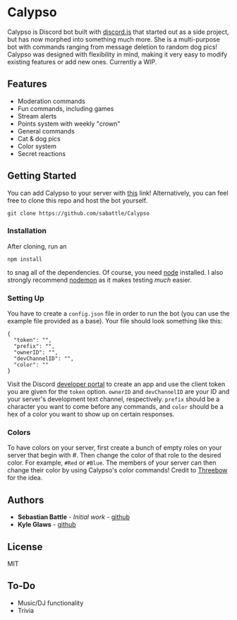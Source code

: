 # Calypso

Calypso is Discord bot built with [discord.js](https://github.com/discordjs/discord.js) that started out as a side project, but has now morphed into something much more. She is a multi-purpose bot with commands ranging from message deletion to random dog pics! Calypso was designed with flexibility in mind, making it very easy to modify existing features or add new ones. Currently a WIP.

## Features

  * Moderation commands
  * Fun commands, including games
  * Stream alerts
  * Points system with weekly "crown"
  * General commands
  * Cat & dog pics
  * Color system
  * Secret reactions

## Getting Started

You can add Calypso to your server with [this](https://discordapp.com/oauth2/authorize?client_id=416451977380364288&scope=bot&permissions=1513483350) link! Alternatively, you can feel free to clone this repo and host the bot yourself.
```
git clone https://github.com/sabattle/Calypso
```

### Installation

After cloning, run an
```
npm install
```
to snag all of the dependencies. Of course, you need [node](https://nodejs.org/en/) installed. I also strongly recommend [nodemon](https://www.npmjs.com/package/nodemon) as it makes testing *much* easier.

### Setting Up

You have to create a ``config.json`` file in order to run the bot (you can use the example file provided as a base). Your file should look something like this:
```
{
  "token": "",
  "prefix": "",
  "ownerID": "",
  "devChannelID": "",
  "color": ""
}
```
Visit the Discord [developer portal](https://discordapp.com/developers/applications/) to create an app and use the client token you are given for the ``token`` option. ``ownerID`` and ``devChannelID`` are your ID and your server's development text channel, respectively. ``prefix`` should be a character you want to come before any commands, and ``color`` should be a hex of a color you want to show up on certain responses.

### Colors

To have colors on your server, first create a bunch of empty roles on your server that begin with #. Then change the color of that role to the desired color. For example, ``#Red`` or ``#Blue``. The members of your server can then change their color by using Calypso's color commands! Credit to [Threebow](https://github.com/Threebow) for the idea.

## Authors

* **Sebastian Battle** - *Initial work* - [github](https://github.com/sabattle)
* **Kyle Glaws** - [github](https://github.com/krglaws)

## License

MIT

## To-Do

* Music/DJ functionality
* Trivia
